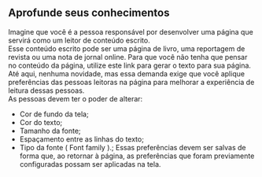 ## Aprofunde seus conhecimentos
Imagine que você é a pessoa responsável por desenvolver uma página que servirá como um leitor de conteúdo escrito.  
Esse conteúdo escrito pode ser uma página de livro, uma reportagem de revista ou uma nota de jornal online. Para que você não tenha que pensar no conteúdo da página, utilize este link para gerar o texto para sua página.  
Até aqui, nenhuma novidade, mas essa demanda exige que você aplique preferências das pessoas leitoras na página para melhorar a experiência de leitura dessas pessoas.  
As pessoas devem ter o poder de alterar:  
 - Cor de fundo da tela;
 - Cor do texto;
 - Tamanho da fonte;
 - Espaçamento entre as linhas do texto;
 - Tipo da fonte ( Font family ).;
Essas preferências devem ser salvas de forma que, ao retornar à página, as preferências que foram previamente configuradas possam ser aplicadas na tela.
